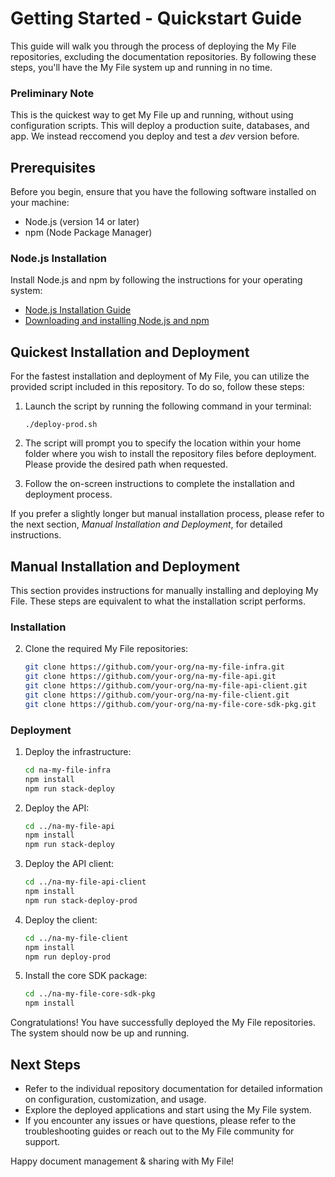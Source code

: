 # Getting Started - Quickstart Guide

This guide will walk you through the process of deploying the My File repositories, excluding the documentation repositories. By following these steps, you'll have the My File system up and running in no time.

### Preliminary Note

This is the quickest way to get My File up and running, without using configuration scripts. This will deploy a production suite, databases, and app. We instead reccomend you deploy and test a _dev_ version before.

## Prerequisites

Before you begin, ensure that you have the following software installed on your machine:

- Node.js (version 14 or later)
- npm (Node Package Manager)

### Node.js Installation

Install Node.js and npm by following the instructions for your operating system:

- [Node.js Installation Guide](https://nodejs.org/en/download/)
- [Downloading and installing Node.js and npm](https://docs.npmjs.com/downloading-and-installing-node-js-and-npm)

## Quickest Installation and Deployment

For the fastest installation and deployment of My File, you can utilize the provided script included in this repository. To do so, follow these steps:

1. Launch the script by running the following command in your terminal:

   ```
   ./deploy-prod.sh
   ```

2. The script will prompt you to specify the location within your home folder where you wish to install the repository files before deployment. Please provide the desired path when requested.

3. Follow the on-screen instructions to complete the installation and deployment process.

If you prefer a slightly longer but manual installation process, please refer to the next section, _Manual Installation and Deployment_, for detailed instructions.

## Manual Installation and Deployment

This section provides instructions for manually installing and deploying My File. These steps are equivalent to what the installation script performs.

### Installation

2. Clone the required My File repositories:
   ```bash
   git clone https://github.com/your-org/na-my-file-infra.git
   git clone https://github.com/your-org/na-my-file-api.git
   git clone https://github.com/your-org/na-my-file-api-client.git
   git clone https://github.com/your-org/na-my-file-client.git
   git clone https://github.com/your-org/na-my-file-core-sdk-pkg.git
   ```

### Deployment

1. Deploy the infrastructure:

   ```bash
   cd na-my-file-infra
   npm install
   npm run stack-deploy
   ```

2. Deploy the API:

   ```bash
   cd ../na-my-file-api
   npm install
   npm run stack-deploy
   ```

3. Deploy the API client:

   ```bash
   cd ../na-my-file-api-client
   npm install
   npm run stack-deploy-prod
   ```

4. Deploy the client:

   ```bash
   cd ../na-my-file-client
   npm install
   npm run deploy-prod
   ```

5. Install the core SDK package:
   ```bash
   cd ../na-my-file-core-sdk-pkg
   npm install
   ```

Congratulations! You have successfully deployed the My File repositories. The system should now be up and running.

## Next Steps

- Refer to the individual repository documentation for detailed information on configuration, customization, and usage.
- Explore the deployed applications and start using the My File system.
- If you encounter any issues or have questions, please refer to the troubleshooting guides or reach out to the My File community for support.

Happy document management & sharing with My File!
